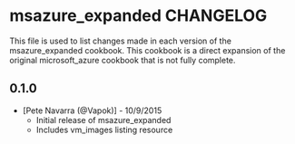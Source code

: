 msazure_expanded CHANGELOG
==================================

This file is used to list changes made in each version of the msazure_expanded cookbook. This cookbook is a direct expansion of the original microsoft_azure cookbook that is not fully complete.

0.1.0
-----
- [Pete Navarra (@Vapok)] - 10/9/2015
	- Initial release of msazure_expanded
	- Includes vm_images listing resource